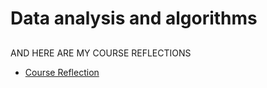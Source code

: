 # Data analysis and algorithms

## 
AND HERE ARE MY COURSE REFLECTIONS
- [Course Reflection](./Reflections.md)
